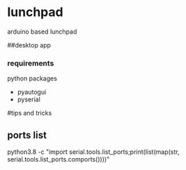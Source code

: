 # lunchpad
arduino based lunchpad

##desktop app
### requirements
python packages
 - pyautogui
 - pyserial

#tips and tricks
## ports list
python3.8 -c "import serial.tools.list_ports;print(list(map(str, serial.tools.list_ports.comports())))"
